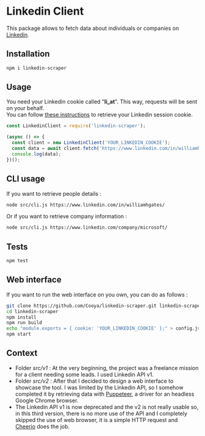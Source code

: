 # Linkedin Client

This package allows to fetch data about individuals or companies on [Linkedin](https://www.linkedin.com).

## Installation

```bash
npm i linkedin-scraper
```

## Usage

You need your Linkedin cookie called "**li_at**". This way, requests will be sent on your behalf.  
You can follow [these instructions](https://skwid-prod.s3.eu-west-3.amazonaws.com/resources/linkedin-authentication.mp4) to retrieve your Linkedin session cookie.

```js
const LinkedinClient = require('linkedin-scraper');

(async () => {
  const client = new LinkedinClient('YOUR_LINKEDIN_COOKIE');
  const data = await client.fetch('https://www.linkedin.com/in/williamhgates/');
  console.log(data);
})();
```

## CLI usage

If you want to retrieve people details :

```bash
node src/cli.js https://www.linkedin.com/in/williamhgates/
```

Or if you want to retrieve company information :

```bash
node src/cli.js https://www.linkedin.com/company/microsoft/
```

## Tests

```bash
npm test
```

## Web interface

If you want to run the web interface on you own, you can do as follows :

```bash
git clone https://github.com/Cooya/linkedin-scraper.git linkedin-scraper
cd linkedin-scraper
npm install
npm run build
echo "module.exports = { cookie: 'YOUR_LINKEDIN_COOKIE' };" > config.js
npm start
```

## Context

- Folder _src/v1_ : At the very beginning, the project was a freelance mission for a client needing some leads. I used Linkedin API v1.
- Folder _src/v2_ : After that I decided to design a web interface to showcase the tool. I was limited by the Linkedin API, so I somehow completed it by retrieving data with [Puppeteer](https://github.com/puppeteer/puppeteer), a driver for an headless Google Chrome browser.
- The Linkedin API v1 is now deprecated and the v2 is not really usable so, in this third version, there is no more use of the API and I completely skipped the use of web browser, it is a simple HTTP request and [Cheerio](https://github.com/cheeriojs/cheerio) does the job.
